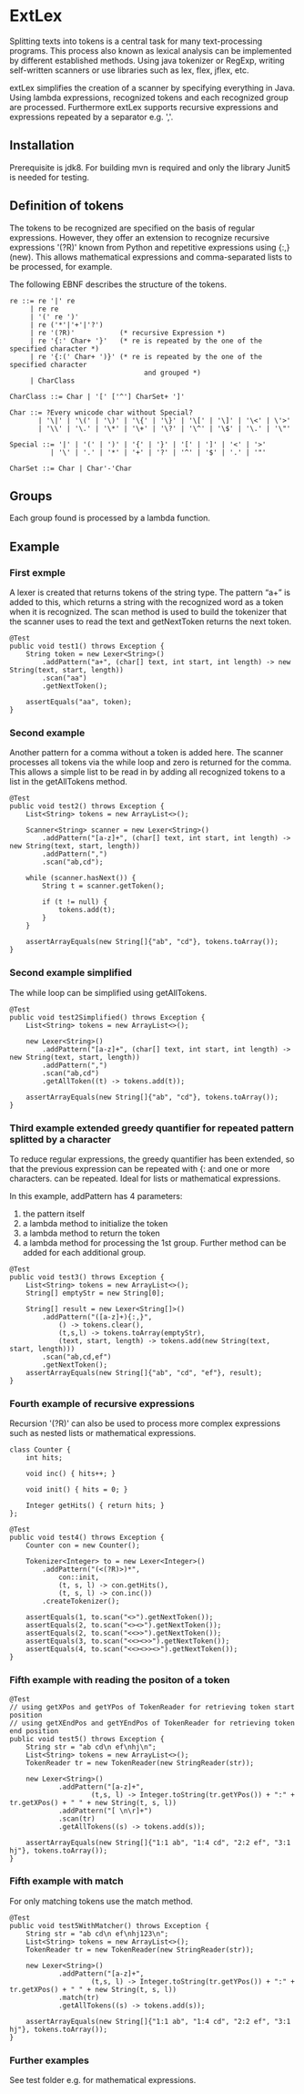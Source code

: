 # ExtLex

Splitting texts into tokens is a central task for many text-processing programs.
This process also known as lexical analysis can be implemented by different 
established methods. Using java tokenizer or RegExp, writing self-written scanners 
or use libraries such as lex, flex, jflex, etc. 

extLex simplifies the creation of a scanner by specifying everything in Java.
Using lambda expressions, recognized tokens and each recognized group are processed. 
Furthermore extLex supports recursive expressions and expressions repeated by a separator e.g. ','. 

## Installation

Prerequisite is jdk8. For building mvn is required and only the library Junit5 is needed for testing.

## Definition of tokens

The tokens to be recognized are specified on the basis of regular expressions. 
However, they offer an extension to recognize recursive expressions '(?R)' known from Python and repetitive expressions using {:,} (new). This allows mathematical expressions and comma-separated lists to be processed, for example.

The following EBNF describes the structure of the tokens.

    re ::= re '|' re
         | re re
         | '(' re ')'
         | re ('*'|'+'|'?')
         | re '(?R)'           (* recursive Expression *)
         | re '{:' Char+ '}'   (* re is repeated by the one of the specified character *) 
         | re '{:(' Char+ ')}' (* re is repeated by the one of the specified character
                                   	 and grouped *)
         | CharClass

    CharClass ::= Char | '[' ['^'] CharSet+ ']'

    Char ::= ?Every wnicode char without Special?
           | '\|' | '\(' | '\)' | '\{' | '\}' | '\[' | '\]' | '\<' | \'>'
           | '\\' | '\.' | '\*' | '\+' | '\?' | '\^' | '\$' | '\.' | '\"'

    Special ::= '|' | '(' | ')' | '{' | '}' | '[' | ']' | '<' | '>'
              | '\' | '.' | '*' | '+' | '?' | '^' | '$' | '.' | '"'

    CharSet ::= Char | Char'-'Char 

## Groups
Each group found is processed by a lambda function.

## Example

### First exmple

A lexer is created that returns tokens of the string type.
The pattern “a+” is added to this, which returns a string with the recognized word as a token when it is recognized. 
The scan method is used to build the tokenizer that the scanner uses to read the text and getNextToken returns the next token.

    @Test
    public void test1() throws Exception {
        String token = new Lexer<String>()
            .addPattern("a+", (char[] text, int start, int length) -> new String(text, start, length))
            .scan("aa")
            .getNextToken();
        
        assertEquals("aa", token);
    }

### Second example

Another pattern for a comma without a token is added here. The scanner processes all tokens via the while loop and zero is returned for the comma.
This allows a simple list to be read in by adding all recognized tokens to a list in the getAllTokens method.

    @Test
    public void test2() throws Exception {
        List<String> tokens = new ArrayList<>();

        Scanner<String> scanner = new Lexer<String>()
            .addPattern("[a-z]+", (char[] text, int start, int length) -> new String(text, start, length))
            .addPattern(",")
            .scan("ab,cd");
        
        while (scanner.hasNext()) {
            String t = scanner.getToken();
            
            if (t != null) {
                tokens.add(t);
            }
        }

        assertArrayEquals(new String[]{"ab", "cd"}, tokens.toArray());
    }
     
### Second example simplified
The while loop can be simplified using getAllTokens.

    @Test
    public void test2Simplified() throws Exception {
        List<String> tokens = new ArrayList<>();

        new Lexer<String>()
            .addPattern("[a-z]+", (char[] text, int start, int length) -> new String(text, start, length))
            .addPattern(",")
            .scan("ab,cd")
            .getAllToken((t) -> tokens.add(t));

        assertArrayEquals(new String[]{"ab", "cd"}, tokens.toArray());
    }

### Third example extended greedy quantifier for repeated pattern splitted by a character
To reduce regular expressions, the greedy quantifier has been extended, 
so that the previous expression can be repeated with {: and one or more characters. 
can be repeated. Ideal for lists or mathematical expressions. 

In this example, addPattern has 4 parameters:
  1. the pattern itself
  2. a lambda method to initialize the token
  3. a lambda method to return the token
  4. a lambda method for processing the 1st group.
     Further method can be added for each additional group.

    @Test
    public void test3() throws Exception {
        List<String> tokens = new ArrayList<>();
        String[] emptyStr = new String[0];
        
        String[] result = new Lexer<String[]>()
            .addPattern("([a-z]+){:,}",
                () -> tokens.clear(),
                (t,s,l) -> tokens.toArray(emptyStr),
                (text, start, length) -> tokens.add(new String(text, start, length)))
            .scan("ab,cd,ef")
            .getNextToken();
        assertArrayEquals(new String[]{"ab", "cd", "ef"}, result);
    }
    
### Fourth example of recursive expressions
Recursion '(?R)' can also be used to process more complex expressions such as nested lists or mathematical expressions.

    class Counter {
        int hits;
        
        void inc() { hits++; }
        
        void init() { hits = 0; }
        
        Integer getHits() { return hits; }
    };
    
    @Test
    public void test4() throws Exception {
        Counter con = new Counter();
        
        Tokenizer<Integer> to = new Lexer<Integer>()
            .addPattern("(<(?R)>)*",
                con::init,
                (t, s, l) -> con.getHits(),
                (t, s, l) -> con.inc())
            .createTokenizer();
       
        assertEquals(1, to.scan("<>").getNextToken());
        assertEquals(2, to.scan("<><>").getNextToken());
        assertEquals(2, to.scan("<<>>").getNextToken());        
        assertEquals(3, to.scan("<<><>>").getNextToken());
        assertEquals(4, to.scan("<<><>><>").getNextToken());
    }

### Fifth example with reading the positon of a token

    @Test
    // using getXPos and getYPos of TokenReader for retrieving token start position
    // using getXEndPos and getYEndPos of TokenReader for retrieving token end position
    public void test5() throws Exception {
        String str = "ab cd\n ef\nhj\n";
        List<String> tokens = new ArrayList<>();
        TokenReader tr = new TokenReader(new StringReader(str));
        
        new Lexer<String>()
                .addPattern("[a-z]+", 
                        (t,s, l) -> Integer.toString(tr.getYPos()) + ":" + tr.getXPos() + " " + new String(t, s, l))
                .addPattern("[ \n\r]+")
                .scan(tr)
                .getAllTokens((s) -> tokens.add(s));

        assertArrayEquals(new String[]{"1:1 ab", "1:4 cd", "2:2 ef", "3:1 hj"}, tokens.toArray());
    }

### Fifth example with match
For only matching tokens use the match method.

    @Test
    public void test5WithMatcher() throws Exception {
        String str = "ab cd\n ef\nhj123\n";
        List<String> tokens = new ArrayList<>();
        TokenReader tr = new TokenReader(new StringReader(str));
        
        new Lexer<String>()
                .addPattern("[a-z]+", 
                        (t,s, l) -> Integer.toString(tr.getYPos()) + ":" + tr.getXPos() + " " + new String(t, s, l))
                .match(tr)
                .getAllTokens((s) -> tokens.add(s));

        assertArrayEquals(new String[]{"1:1 ab", "1:4 cd", "2:2 ef", "3:1 hj"}, tokens.toArray());
    }

### Further examples

See test folder e.g. for mathematical expressions.
